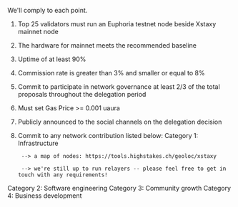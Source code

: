 We'll comply to each point.

1. Top 25 validators must run an Euphoria testnet node beside Xstaxy mainnet node
2. The hardware for mainnet meets the recommended baseline
3. Uptime of at least 90%
4. Commission rate is greater than 3% and smaller or equal to 8%
5. Commit to participate in network governance at least 2/3 of the total proposals throughout the delegation period
6. Must set Gas Price >= 0.001 uaura
7. Publicly announced to the social channels on the delegation decision
8. Commit to any network contribution listed below:
Category 1: Infrastructure

        --> a map of nodes: https://tools.highstakes.ch/geoloc/xstaxy

        --> we're still up to run relayers -- please feel free to get in touch with any requirements!

Category 2: Software engineering
Category 3: Community growth
Category 4: Business development
